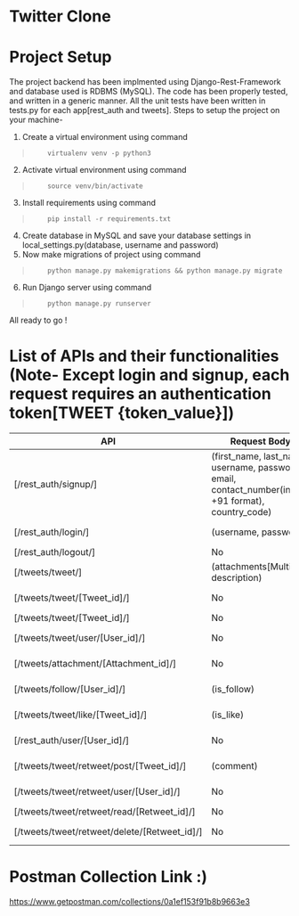 # Twitter Clone
# Project Setup
The project backend has been implmented using Django-Rest-Framework and database used is RDBMS (MySQL). The code has been properly tested, and written in a generic manner. All the unit tests have been written in tests.py for each app[rest_auth and tweets].
Steps to setup the project on your machine- 
1) Create a virtual environment using command 
>         virtualenv venv -p python3
2) Activate virtual environment using command 
>         source venv/bin/activate
3) Install requirements using command
>         pip install -r requirements.txt
4) Create database in MySQL and save your database settings in local_settings.py(database, username and password)
5) Now make migrations of project using command 
>         python manage.py makemigrations && python manage.py migrate
6) Run Django server using command
>         python manage.py runserver
All ready to go !

# List of APIs and their functionalities (Note-  Except login and signup, each request requires an authentication token[TWEET {token_value}])
API | Request Body | Method | Description | Response
|---|---|---|---|---|
| [/rest_auth/signup/] | (first_name, last_name, username, password, email, contact_number(in +91 format), country_code) | POST | User Sign up  | Authentication Token
| [/rest_auth/login/] | (username, password) | POST | User Login | Authentication Token
| [/rest_auth/logout/] | No | GET | Logout User | No
| [/tweets/tweet/] | (attachments[Multiple], description) | POST | Post tweet with attachments | Tweet
| [/tweets/tweet/[Tweet_id]/] | No | GET | Retrieve Tweet Info | Tweet
| [/tweets/tweet/[Tweet_id]/] | No | DELETE | Delete Tweet | No
| [/tweets/tweet/user/[User_id]/] | No | GET | Get list of user's tweets | [Tweets]
| [/tweets/attachment/[Attachment_id]/] | No | GET | Get attachment details | Attachment
| [/tweets/follow/[User_id]/] | (is_follow) | PUT | Follow/Unfollow a User | No
| [/tweets/tweet/like/[Tweet_id]/] | (is_like) | PUT | Like/Unlike a Tweet | No
| [/rest_auth/user/[User_id]/] | No | GET | Get user's details | User
| [/tweets/tweet/retweet/post/[Tweet_id]/] | (comment) | POST | Retweet a tweet | No
| [/tweets/tweet/retweet/user/[User_id]/] | No | GET | Get user's retweets | [Retweets]
| [/tweets/tweet/retweet/read/[Retweet_id]/] | No | GET | Read a retweet | Retweet
| [/tweets/tweet/retweet/delete/[Retweet_id]/] | No | DELETE | Delete a retweet | No

# Postman Collection Link :)
https://www.getpostman.com/collections/0a1ef153f91b8b9663e3

